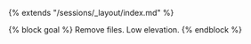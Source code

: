 {% extends "/sessions/_layout/index.md" %}

{% block goal %}
Remove files. Low elevation.
{% endblock %}

